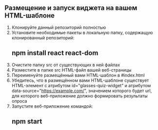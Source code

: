 ## Размещение и запуск виджета на вашем HTML-шаблоне

1. Клонируйте данный репозиторий полностью
2. Установите необходимые пакеты в локальную папку, содержащую клонированный репозиторий:
   ## npm install react react-dom
3. Очистите папку src от существующих в ней файлах
4. Разместите в папке src HTML-файл вашей веб-страницы
5. Переименуйте размещённый вами HTML-шаблон в #index.html
6. Убедитесь, что в размещённом вами HTML-шаблоне существует HTML-элемент с атрибутом id="glasses-quiz-widget" и атрибутом data-source="https://example.com/", значением которого будет url, для которого веб-приложение должно формировать результаты опроса
7. Запустите веб-приложение командой: 
   ## npm start
